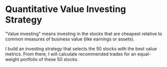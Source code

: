 # Quantitative Value Investing Strategy

"Value investing" means investing in the stocks that are cheapest relative to common measures of business value (like earnings or assets).

I build an investing strategy that selects the 50 stocks with the best value metrics. From there, I will calculate recommended trades for an equal-weight portfolio of these 50 stocks.
